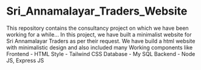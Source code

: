 # Sri_Annamalayar_Traders_Website
This repository contains the consultancy project on which we have been working for a while...
In this project, we have built a minimalist website for Sri Annamalayar Traders as per their request.
We have build a html website with minimalistic design and also included many Working components like
Frontend - HTML
Style - Tailwind CSS
Database - My SQL
Backend - Node JS, Express JS
